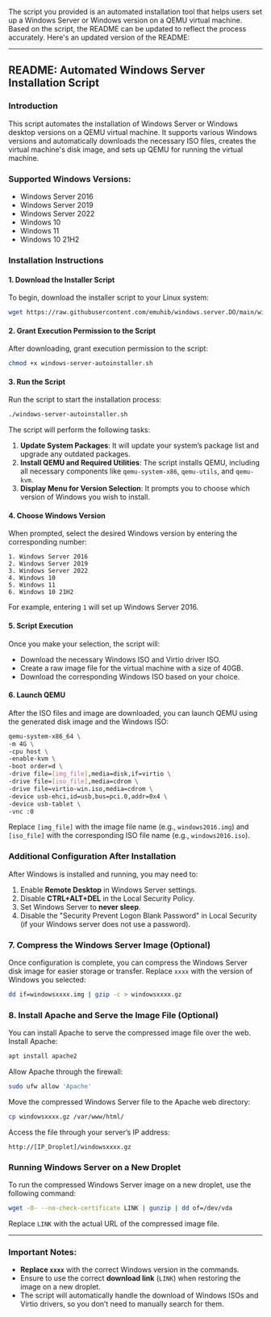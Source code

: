 The script you provided is an automated installation tool that helps users set up a Windows Server or Windows version on a QEMU virtual machine. Based on the script, the README can be updated to reflect the process accurately. Here's an updated version of the README:

---

## **README: Automated Windows Server Installation Script**

### **Introduction**
This script automates the installation of Windows Server or Windows desktop versions on a QEMU virtual machine. It supports various Windows versions and automatically downloads the necessary ISO files, creates the virtual machine's disk image, and sets up QEMU for running the virtual machine.

### **Supported Windows Versions:**
- Windows Server 2016
- Windows Server 2019
- Windows Server 2022
- Windows 10
- Windows 11
- Windows 10 21H2

### **Installation Instructions**

#### **1. Download the Installer Script**

To begin, download the installer script to your Linux system:

```bash
wget https://raw.githubusercontent.com/emuhib/windows.server.DO/main/windows-server-autoinstaller.sh
```

#### **2. Grant Execution Permission to the Script**

After downloading, grant execution permission to the script:

```bash
chmod +x windows-server-autoinstaller.sh
```

#### **3. Run the Script**

Run the script to start the installation process:

```bash
./windows-server-autoinstaller.sh
```

The script will perform the following tasks:

1. **Update System Packages**: It will update your system’s package list and upgrade any outdated packages.
2. **Install QEMU and Required Utilities**: The script installs QEMU, including all necessary components like `qemu-system-x86`, `qemu-utils`, and `qemu-kvm`.
3. **Display Menu for Version Selection**: It prompts you to choose which version of Windows you wish to install.

#### **4. Choose Windows Version**

When prompted, select the desired Windows version by entering the corresponding number:

```
1. Windows Server 2016
2. Windows Server 2019
3. Windows Server 2022
4. Windows 10
5. Windows 11
6. Windows 10 21H2
```

For example, entering `1` will set up Windows Server 2016.

#### **5. Script Execution**

Once you make your selection, the script will:
- Download the necessary Windows ISO and Virtio driver ISO.
- Create a raw image file for the virtual machine with a size of 40GB.
- Download the corresponding Windows ISO based on your choice.

#### **6. Launch QEMU**

After the ISO files and image are downloaded, you can launch QEMU using the generated disk image and the Windows ISO:

```bash
qemu-system-x86_64 \
-m 4G \
-cpu host \
-enable-kvm \
-boot order=d \
-drive file=[img_file],media=disk,if=virtio \
-drive file=[iso_file],media=cdrom \
-drive file=virtio-win.iso,media=cdrom \
-device usb-ehci,id=usb,bus=pci.0,addr=0x4 \
-device usb-tablet \
-vnc :0
```

Replace `[img_file]` with the image file name (e.g., `windows2016.img`) and `[iso_file]` with the corresponding ISO file name (e.g., `windows2016.iso`).

### **Additional Configuration After Installation**

After Windows is installed and running, you may need to:

1. Enable **Remote Desktop** in Windows Server settings.
2. Disable **CTRL+ALT+DEL** in the Local Security Policy.
3. Set Windows Server to **never sleep**.
4. Disable the "Security Prevent Logon Blank Password" in Local Security (if your Windows server does not use a password).

### **7. Compress the Windows Server Image (Optional)**

Once configuration is complete, you can compress the Windows Server disk image for easier storage or transfer. Replace `xxxx` with the version of Windows you selected:

```bash
dd if=windowsxxxx.img | gzip -c > windowsxxxx.gz
```

### **8. Install Apache and Serve the Image File (Optional)**

You can install Apache to serve the compressed image file over the web. Install Apache:

```bash
apt install apache2
```

Allow Apache through the firewall:

```bash
sudo ufw allow 'Apache'
```

Move the compressed Windows Server file to the Apache web directory:

```bash
cp windowsxxxx.gz /var/www/html/
```

Access the file through your server’s IP address:

```arduino
http://[IP_Droplet]/windowsxxxx.gz
```

### **Running Windows Server on a New Droplet**

To run the compressed Windows Server image on a new droplet, use the following command:

```bash
wget -O- --no-check-certificate LINK | gunzip | dd of=/dev/vda
```

Replace `LINK` with the actual URL of the compressed image file.

---

### **Important Notes:**
- **Replace `xxxx`** with the correct Windows version in the commands.
- Ensure to use the correct **download link** (`LINK`) when restoring the image on a new droplet.
- The script will automatically handle the download of Windows ISOs and Virtio drivers, so you don’t need to manually search for them.


